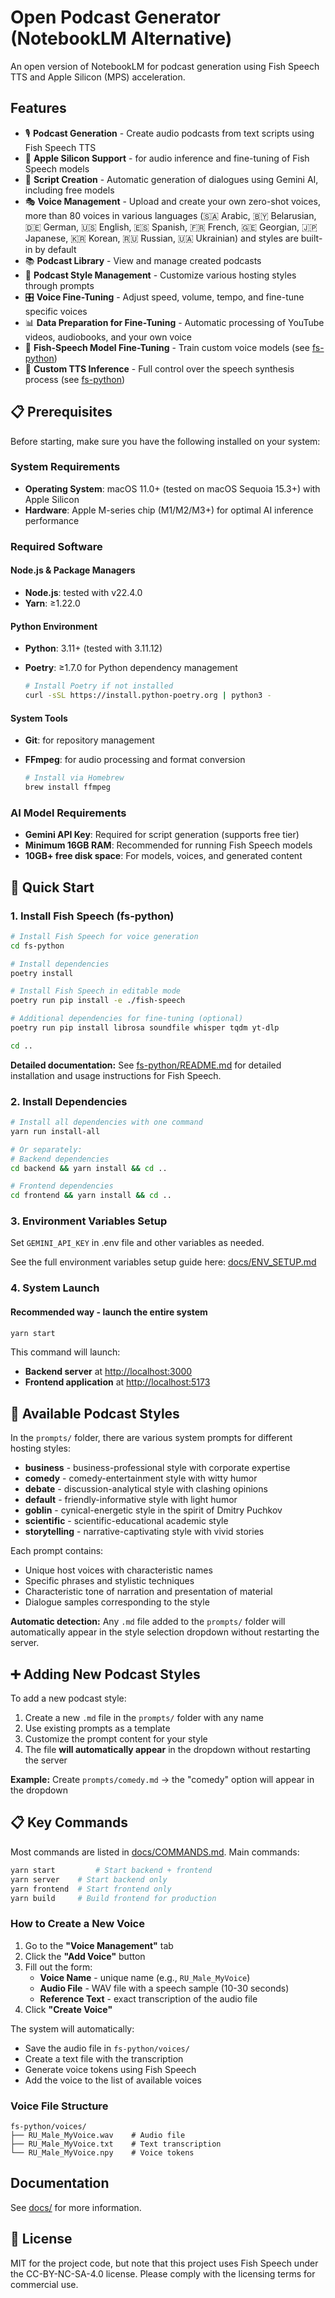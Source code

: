 # Open Podcast Generator (NotebookLM Alternative)

An open version of NotebookLM for podcast generation using Fish Speech TTS and Apple Silicon (MPS) acceleration.

## Features

- 🎙️ **Podcast Generation** - Create audio podcasts from text scripts using Fish Speech TTS
- 🍎 **Apple Silicon Support** - for audio inference and fine-tuning of Fish Speech models
- 📝 **Script Creation** - Automatic generation of dialogues using Gemini AI, including free models
- 🎭 **Voice Management** - Upload and create your own zero-shot voices, more than 80 voices in various languages (🇸🇦 Arabic, 🇧🇾 Belarusian, 🇩🇪 German, 🇺🇸 English, 🇪🇸 Spanish, 🇫🇷 French, 🇬🇪 Georgian, 🇯🇵 Japanese, 🇰🇷 Korean, 🇷🇺 Russian, 🇺🇦 Ukrainian) and styles are built-in by default
- 📚 **Podcast Library** - View and manage created podcasts
- 🎨 **Podcast Style Management** - Customize various hosting styles through prompts
- 🎛️ **Voice Fine-Tuning** - Adjust speed, volume, tempo, and fine-tune specific voices
- 📊 **Data Preparation for Fine-Tuning** - Automatic processing of YouTube videos, audiobooks, and your own voice
- 🔧 **Fish-Speech Model Fine-Tuning** - Train custom voice models (see [fs-python](./fs-python/README.md))
- 🚀 **Custom TTS Inference** - Full control over the speech synthesis process (see [fs-python](./fs-python/README.md))

## 📋 Prerequisites

Before starting, make sure you have the following installed on your system:

### System Requirements

- **Operating System**: macOS 11.0+ (tested on macOS Sequoia 15.3+) with Apple Silicon
- **Hardware**: Apple M-series chip (M1/M2/M3+) for optimal AI inference performance

### Required Software

#### Node.js & Package Managers

- **Node.js**: tested with v22.4.0
- **Yarn**: ≥1.22.0

#### Python Environment

- **Python**: 3.11+ (tested with 3.11.12)
- **Poetry**: ≥1.7.0 for Python dependency management

  ```bash
  # Install Poetry if not installed
  curl -sSL https://install.python-poetry.org | python3 -
  ```

#### System Tools

- **Git**: for repository management
- **FFmpeg**: for audio processing and format conversion

  ```bash
  # Install via Homebrew
  brew install ffmpeg
  ```

### AI Model Requirements

- **Gemini API Key**: Required for script generation (supports free tier)
- **Minimum 16GB RAM**: Recommended for running Fish Speech models
- **10GB+ free disk space**: For models, voices, and generated content

## 🚀 Quick Start

### 1. Install Fish Speech (fs-python)

```bash
# Install Fish Speech for voice generation
cd fs-python

# Install dependencies
poetry install

# Install Fish Speech in editable mode
poetry run pip install -e ./fish-speech

# Additional dependencies for fine-tuning (optional)
poetry run pip install librosa soundfile whisper tqdm yt-dlp

cd ..
```

**Detailed documentation:** See [fs-python/README.md](./fs-python/README.md) for detailed installation and usage instructions for Fish Speech.

### 2. Install Dependencies

```bash
# Install all dependencies with one command
yarn run install-all

# Or separately:
# Backend dependencies
cd backend && yarn install && cd ..

# Frontend dependencies  
cd frontend && yarn install && cd ..
```

### 3. Environment Variables Setup

Set `GEMINI_API_KEY` in .env file and other variables as needed.

See the full environment variables setup guide here: [docs/ENV_SETUP.md](./docs/ENV_SETUP.md)

### 4. System Launch

#### Recommended way - launch the entire system

```bash
yarn start
```

This command will launch:

- **Backend server** at <http://localhost:3000>
- **Frontend application** at <http://localhost:5173>

## 🎨 Available Podcast Styles

In the `prompts/` folder, there are various system prompts for different hosting styles:

- **business** - business-professional style with corporate expertise
- **comedy** - comedy-entertainment style with witty humor
- **debate** - discussion-analytical style with clashing opinions
- **default** - friendly-informative style with light humor
- **goblin** - cynical-energetic style in the spirit of Dmitry Puchkov  
- **scientific** - scientific-educational academic style
- **storytelling** - narrative-captivating style with vivid stories

Each prompt contains:

- Unique host voices with characteristic names
- Specific phrases and stylistic techniques
- Characteristic tone of narration and presentation of material
- Dialogue samples corresponding to the style

**Automatic detection:** Any `.md` file added to the `prompts/` folder will automatically appear in the style selection dropdown without restarting the server.

## ➕ Adding New Podcast Styles

To add a new podcast style:

1. Create a new `.md` file in the `prompts/` folder with any name
2. Use existing prompts as a template  
3. Customize the prompt content for your style
4. The file **will automatically appear** in the dropdown without restarting the server

**Example:** Create `prompts/comedy.md` → the "comedy" option will appear in the dropdown

## 📋 Key Commands

Most commands are listed in [docs/COMMANDS.md](./docs/COMMANDS.md). Main commands:

```bash
yarn start         # Start backend + frontend
yarn server    # Start backend only
yarn frontend  # Start frontend only
yarn build     # Build frontend for production
```

### How to Create a New Voice

1. Go to the **"Voice Management"** tab
2. Click the **"Add Voice"** button
3. Fill out the form:
   - **Voice Name** - unique name (e.g., `RU_Male_MyVoice`)
   - **Audio File** - WAV file with a speech sample (10-30 seconds)
   - **Reference Text** - exact transcription of the audio file
4. Click **"Create Voice"**

The system will automatically:

- Save the audio file in `fs-python/voices/`
- Create a text file with the transcription
- Generate voice tokens using Fish Speech
- Add the voice to the list of available voices

### Voice File Structure

```
fs-python/voices/
├── RU_Male_MyVoice.wav    # Audio file
├── RU_Male_MyVoice.txt    # Text transcription  
└── RU_Male_MyVoice.npy    # Voice tokens
```

## Documentation

See [docs/](./docs/) for more information.

## 📄 License

MIT for the project code, but note that this project uses Fish Speech under the CC-BY-NC-SA-4.0 license. Please comply with the licensing terms for commercial use.
